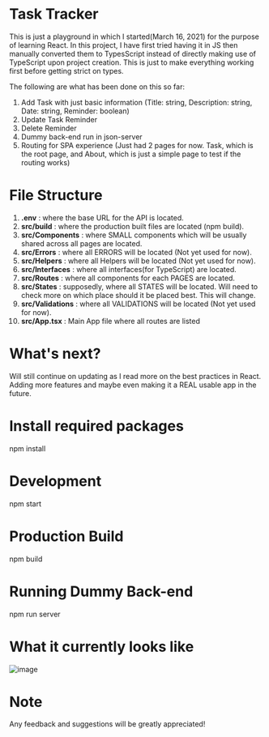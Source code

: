 # Task Tracker
This is just a playground in which I started(March 16, 2021) for the purpose of learning React.
In this project, I have first tried having it in JS then manually converted them to TypesScript instead of directly making use of TypeScript upon project creation. This is just to make everything working first before getting strict on types.

The following are what has been done on this so far:
1. Add Task with just basic information (Title: string, Description: string, Date: string, Reminder: boolean)
2. Update Task Reminder
3. Delete Reminder
4. Dummy back-end run in json-server
5. Routing for SPA experience (Just had 2 pages for now. Task, which is the root page, and About, which is just a simple page to test if the routing works)

# File Structure
1. **.env** : where the base URL for the API is located.
2. **src/build** : where the production built files are located (npm build).
3. **src/Components** : where SMALL components which will be usually shared across all pages are located.
4. **src/Errors** : where all ERRORS will be located (Not yet used for now).
5. **src/Helpers** : where all Helpers will be located (Not yet used for now).
6. **src/Interfaces** : where all interfaces(for TypeScript) are located.
7. **src/Routes** : where all components for each PAGES are located.
8. **src/States** : supposedly, where all STATES will be located. Will need to check more on which place should it be placed best. This will change.
9. **src/Validations** : where all VALIDATIONS will be located (Not yet used for now).
10. **src/App.tsx** : Main App file where all routes are listed

# What's next?
Will still continue on updating as I read more on the best practices in React. Adding more features and maybe even making it a REAL usable app in the future.

# Install required packages
npm install

# Development
npm start

# Production Build
npm build

# Running Dummy Back-end
npm run server

# What it currently looks like
![image](https://user-images.githubusercontent.com/64432607/111311012-f275a500-861a-11eb-84cf-b75c584d1be5.png)

# Note
Any feedback and suggestions will be greatly appreciated!
